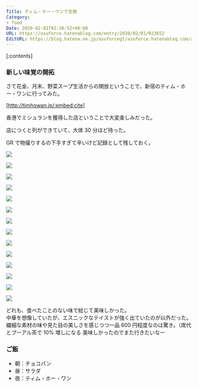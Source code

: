 ```yaml
---
Title: ティム・ホー・ワンで舌鼓
Category:
- food
Date: 2020-02-01T02:36:52+09:00
URL: https://asuforce.hatenablog.com/entry/2020/02/01/023652
EditURL: https://blog.hatena.ne.jp/asuforcegt/asuforce.hatenablog.com/atom/entry/26006613505355292
---
```


[:contents]

###  新しい味覚の開拓

さて花金、月末、野菜スープ生活からの開放ということで、新宿のティム・ホー・ワンに行ってみた。

[http://timhowan.jp/:embed:cite]

香港でミシュランを獲得した店ということで大変楽しみだった。  

店につくと列ができていて、大体 30 分ほど待った。

GR で物撮りするの下手すぎて辛いけど記録として残しておく。

<span itemtype="http://schema.org/Photograph" itemscope="itemscope"><img class="magnifiable" src="https://lh3.googleusercontent.com/-yR9bpaz04ng/XjRg2mPljmI/AAAAAAABGeY/l2m13ilfsPAxOclUj-tsGzNygGpdRWtMACE0YBhgL/s1200/R0002951.jpg" itemprop="image"></span>

<span itemtype="http://schema.org/Photograph" itemscope="itemscope"><img class="magnifiable" src="https://lh3.googleusercontent.com/-IiUHJeMeXUY/XjRg0G8UG_I/AAAAAAABGeM/5Zg2lO4IT1QMkjcMej_xkrumT5epkmIQwCE0YBhgL/s1200/R0002958.jpg" itemprop="image"></span>

<span itemtype="http://schema.org/Photograph" itemscope="itemscope"><img class="magnifiable" src="https://lh3.googleusercontent.com/-RRm8LyTRL6E/XjRgzkm5PlI/AAAAAAABGeA/z6Vbr09jeAUfGdut08eLgTeCfDXIFqEOQCE0YBhgL/s1200/R0002961.jpg" itemprop="image"></span>

<span itemtype="http://schema.org/Photograph" itemscope="itemscope"><img class="magnifiable" src="https://lh3.googleusercontent.com/-_mqlJn8sryE/XjRg_m-ndBI/AAAAAAABGeY/ShNrLb2y3mYk1oZsL6aQetEmAFHBYbKjwCE0YBhgL/s1200/R0002966.jpg" itemprop="image"></span>

<span itemtype="http://schema.org/Photograph" itemscope="itemscope"><img class="magnifiable" src="https://lh3.googleusercontent.com/-kTwnGdTipO0/XjRgyBUsIBI/AAAAAAABGeQ/_nNgc0fDVGcev8TkhIUzA1HeYW_EsIEQgCE0YBhgL/s1200/R0002967.jpg" itemprop="image"></span>

<span itemtype="http://schema.org/Photograph" itemscope="itemscope"><img class="magnifiable" src="https://lh3.googleusercontent.com/-Fua32w8OddE/XjRgxTsgSiI/AAAAAAABGeY/6a8ATCc0PVgtmqGOIilC2NxQuQMVaoNvwCE0YBhgL/s1200/R0002968.jpg" itemprop="image"></span>

<span itemtype="http://schema.org/Photograph" itemscope="itemscope"><img class="magnifiable" src="https://lh3.googleusercontent.com/-vPOHc429Kfc/XjRg7aDRO2I/AAAAAAABGeU/5hceUn67FWcACwfhmDaGCN09tW39BCiUACE0YBhgL/s1200/R0002969.jpg" itemprop="image"></span>

<span itemtype="http://schema.org/Photograph" itemscope="itemscope"><img class="magnifiable" src="https://lh3.googleusercontent.com/-FIo_5_A0ciM/XjRg7hrB4WI/AAAAAAABGeM/PxbIMk4GXT4AfhutUOxAH8yEj3ZNxoK9ACE0YBhgL/s1200/R0002970.jpg" itemprop="image"></span>

<span itemtype="http://schema.org/Photograph" itemscope="itemscope"><img class="magnifiable" src="https://lh3.googleusercontent.com/-p4aDvWeLBd4/XjRg64ExhcI/AAAAAAABGeE/bkQWta43qdgJARh38hUd1uFhjumg-6_8wCE0YBhgL/s1200/R0002971.jpg" itemprop="image"></span>

<span itemtype="http://schema.org/Photograph" itemscope="itemscope"><img class="magnifiable" src="https://lh3.googleusercontent.com/-bNKetNItr5s/XjRg7bfbg6I/AAAAAAABGeQ/BA9-H9LmEg83mMQ4j85PEs9SQQqVYGKMgCE0YBhgL/s1200/R0002982.jpg" itemprop="image"></span>

<span itemtype="http://schema.org/Photograph" itemscope="itemscope"><img class="magnifiable" src="https://lh3.googleusercontent.com/-TdMTJe2FfbQ/XjRg4hOHowI/AAAAAAABGeU/EGgwguRAKhEZg-iTqHPhEiYH2X3dnep9ACE0YBhgL/s1200/R0002976.jpg" itemprop="image"></span>

<span itemtype="http://schema.org/Photograph" itemscope="itemscope"><img class="magnifiable" src="https://lh3.googleusercontent.com/-jT6h6-QoVVE/XjRg5TWOUzI/AAAAAAABGeA/ZzgU4xb7wzoU4jkpDR32bC6xJ6v01472ACE0YBhgL/s1200/R0002979.jpg" itemprop="image"></span>

<span itemtype="http://schema.org/Photograph" itemscope="itemscope"><img class="magnifiable" src="https://lh3.googleusercontent.com/-SN35ngb-Q7E/XjRg5GfwloI/AAAAAAABGeQ/WswYraFrpNQily8Eyi3CV8oBERV2gDGdgCE0YBhgL/s1200/R0002984.jpg" itemprop="image"></span>

<span itemtype="http://schema.org/Photograph" itemscope="itemscope"><img class="magnifiable" src="https://lh3.googleusercontent.com/-7tmhm8HXKRA/XjRg7HONOuI/AAAAAAABGeI/xFe4V9toA7AH2NKidK6Wp4xHBwxjEB9bACE0YBhgL/s1200/R0002986.jpg" itemprop="image"></span>

どれも、食べたことのない味で総じて美味しかった。  
中華を想像していたが、エスニックなテイストが強く出ていたのが以外だった。  
繊細な素材の味や見た目の美しさを感じつつ一品 600 円程度なのは驚き。（席代とプーアル茶で 10% 増しになる
美味しかったのでまた行きたいなー

### ご飯

- 朝：チョコパン
- 昼：サラダ
- 夜：ティム・ホー・ワン
